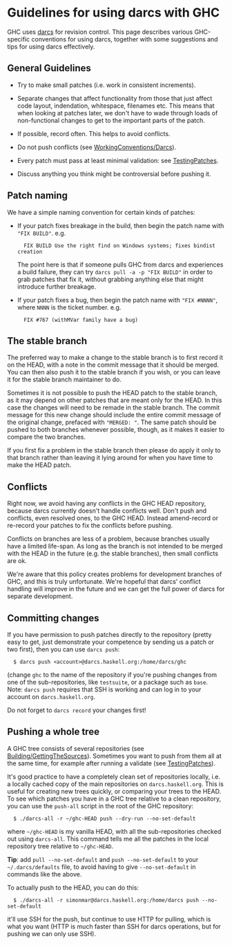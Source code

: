 # Guidelines for using darcs with GHC


GHC uses [ darcs](http://darcs.net/) for revision control.  This page describes various GHC-specific conventions for using darcs, together with some suggestions and tips for using darcs effectively.

## General Guidelines

- Try to make small patches (i.e. work in consistent increments).

- Separate changes that affect functionality from those that just affect
  code layout, indendation, whitespace, filenames etc.  This means that
  when looking at patches later, we don't have to wade through loads of
  non-functional changes to get to the important parts of the patch.   

- If possible, record often.  This helps to avoid conflicts.

- Do not push conflicts (see [WorkingConventions/Darcs](working-conventions/darcs#conflicts)).

- Every patch must pass at least minimal validation: see [TestingPatches](testing-patches).

- Discuss anything you think might be controversial before pushing it.

## Patch naming


We have a simple naming convention for certain kinds of patches:

- If your patch fixes breakage in the build, then begin the patch name with `"FIX BUILD"`. e.g.

  ```wiki
    FIX BUILD Use the right find on Windows systems; fixes bindist creation
  ```

  The point here is that if someone pulls GHC from darcs and experiences a build failure, they can try
  `darcs pull -a -p "FIX BUILD"` in order to grab patches that fix it, without grabbing anything else
  that might introduce further breakage.

- If your patch fixes a bug, then begin the patch name with `"FIX #NNNN"`, where `NNNN` is the ticket
  number. e.g.

  ```wiki
    FIX #767 (withMVar family have a bug)
  ```

## The stable branch


The preferred way to make a change to the stable branch is to first record it on the HEAD,
with a note in the commit message that it should be merged. You can then also push it to the
stable branch if you wish, or you can leave it for the stable branch maintainer to do.


Sometimes it is not possible to push the HEAD patch to the stable branch, as it may depend on
other patches that are meant only for the HEAD. In this case the changes will need to be remade
in the stable branch. The commit message for this new change should include the entire commit
message of the original change, prefaced with `"MERGED: "`.
The same patch should be pushed to both branches whenever possible, though, as it makes it
easier to compare the two branches.


If you first fix a problem in the stable branch then please do apply it only to that branch
rather than leaving it lying around for when you have time to make the HEAD patch.

## Conflicts


Right now, we avoid having any conflicts in the GHC HEAD repository, because darcs currently doesn't handle conflicts well.  Don't push and conflicts, even resolved ones, to the GHC HEAD.  Instead amend-record or re-record your patches to fix the conflicts before pushing.


Conflicts on branches are less of a problem, because branches usually have a limited life-span.  As long as the branch is not intended to be merged with the HEAD in the future (e.g. the stable branches), then small conflicts are ok.


We're aware that this policy creates problems for development branches of GHC, and this is truly unfortunate.  We're hopeful that darcs' conflict handling will improve in the future and we can get the full power of darcs for separate development.

## Committing changes


If you have permission to push patches directly to the repository (pretty easy to get, just demonstrate your competence by sending us a patch or two first), then you can use `darcs push`:

```wiki
  $ darcs push <account>@darcs.haskell.org:/home/darcs/ghc
```


(change `ghc` to the name of the repository if you're pushing changes from one of the sub-repositories, like `testsuite`, or a package such as `base`.  Note: `darcs push` requires that SSH is working and can log in to your account on `darcs.haskell.org`.


Do not forget to `darcs record` your changes first!

## Pushing a whole tree


A GHC tree consists of several repositories (see [Building/GettingTheSources](building/getting-the-sources)).  Sometimes you want to push from them all at the same time, for example after running a validate (see [TestingPatches](testing-patches)).


It's good practice to have a completely clean set of repositories locally, i.e. a locally cached copy of the main repositories on `darcs.haskell.org`.  This is useful for creating new trees quickly, or comparing your trees to the HEAD.  To see which patches you have in a GHC tree relative to a clean repository, you can use the `push-all` script in the root of the GHC repository:

```wiki
  $ ./darcs-all -r ~/ghc-HEAD push --dry-run --no-set-default
```


where `~/ghc-HEAD` is my vanilla HEAD, with all the sub-repositories checked out using `darcs-all`.  This command tells me all the patches in the local repository tree relative to `~/ghc-HEAD`. 

**Tip**: add `pull --no-set-default` and `push --no-set-default` to your `~/.darcs/defaults` file, to avoid having to give `--no-set-default` in commands like the above.


To actually push to the HEAD, you can do this:

```wiki
  $ ./darcs-all -r simonmar@darcs.haskell.org:/home/darcs push --no-set-default
```


it'll use SSH for the push, but continue to use HTTP for pulling, which is what you want (HTTP is much faster than SSH for darcs operations, but for pushing we can only use SSH).
